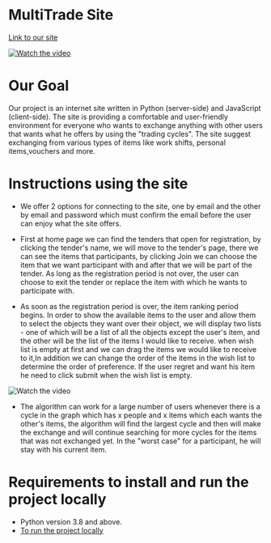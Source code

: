 # MultiTrade Site 

 [Link to our site](https://multitrade.herokuapp.com/) 


[![Watch the video](https://i.imgur.com/jm6p70b.jpeg)](https://streamable.com/t47ijc)

#  Our Goal

Our project is an internet site written in Python (server-side) and JavaScript (client-side).
The site is providing a comfortable and user-friendly environment for everyone who wants to exchange anything with other users that wants what he offers by using the "trading cycles".
The site suggest exchanging from various types of items like work shifts, personal items,vouchers and more.
 
 #  Instructions using the site
 
+ We offer 2 options for connecting to the site, one by email and the other by email and password which must confirm the email before the user can enjoy what the site offers.

+ First at home page we can find the tenders that open for registration, by clicking the tender's name, we will move to the tender's page, there we can see the items that participants, by clicking Join we can choose the item that we want participant with and after that we will be part of the tender.
As long as the registration period is not over, the user can choose to exit the tender or replace the item with which he wants to participate with.

+ As soon as the registration period is over, the item ranking period begins.
In order to show the available items to the user and allow them to select the objects they want over their object, we will display two lists - one of which will be a list of all the objects except the user's item, and the other will be the list of the items  I would like to receive. when wish list is empty at first and we can drag the items we would like to receive to it,In addition we can change the order of the items in the wish list to determine the order of preference.
If the user regret and want his item he need to click submit when the wish list is empty.

 ![Watch the video](https://thumbs.gfycat.com/CapitalDimpledHoneyeater-size_restricted.gif) 

+ The algorithm can work for a large number of users whenever there is a cycle in the graph which has x people and x items which each wants the other's items, the algorithm will find the largest cycle and then will make the exchange and will continue searching for more cycles for the items that was not exchanged yet. In the "worst case" for a participant, he will stay with his current item.


# Requirements to install and run the project locally
+ Python version 3.8 and above.
+ [To run the project locally](https://github.com/aricRach/final-project/blob/master/tutorials/For%20local%20use.pdf)


